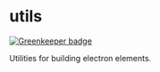 # utils
[![Greenkeeper badge](https://img.shields.io/badge/Greenkepper-enabled-blue.svg?style=flat-square)](https://greenkeeper.io/)

Utilities for building electron elements.
